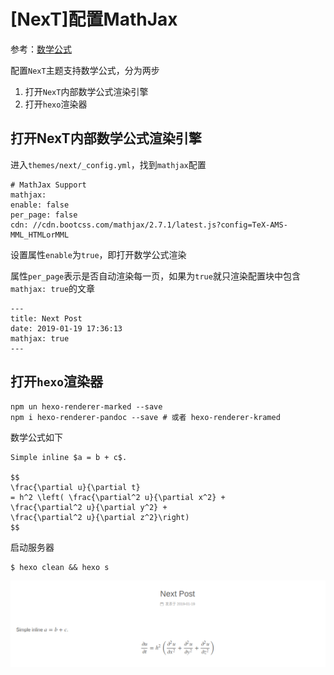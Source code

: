 # [NexT]配置MathJax

参考：[数学公式](https://github.com/theme-next/hexo-theme-next/blob/master/docs/zh-CN/MATH.md)

配置`NexT`主题支持数学公式，分为两步

1. 打开`NexT`内部数学公式渲染引擎
2. 打开`hexo`渲染器

## 打开NexT内部数学公式渲染引擎

进入`themes/next/_config.yml`，找到`mathjax`配置

    # MathJax Support
    mathjax:
    enable: false
    per_page: false
    cdn: //cdn.bootcss.com/mathjax/2.7.1/latest.js?config=TeX-AMS-MML_HTMLorMML

设置属性`enable`为`true`，即打开数学公式渲染

属性`per_page`表示是否自动渲染每一页，如果为`true`就只渲染配置块中包含`mathjax: true`的文章

    ---
    title: Next Post
    date: 2019-01-19 17:36:13
    mathjax: true
    ---

## 打开`hexo`渲染器

    npm un hexo-renderer-marked --save
    npm i hexo-renderer-pandoc --save # 或者 hexo-renderer-kramed

数学公式如下

    Simple inline $a = b + c$.

    $$
    \frac{\partial u}{\partial t}
    = h^2 \left( \frac{\partial^2 u}{\partial x^2} +
    \frac{\partial^2 u}{\partial y^2} +
    \frac{\partial^2 u}{\partial z^2}\right)
    $$

启动服务器

    $ hexo clean && hexo s

![](./imgs/hexo-math.png)